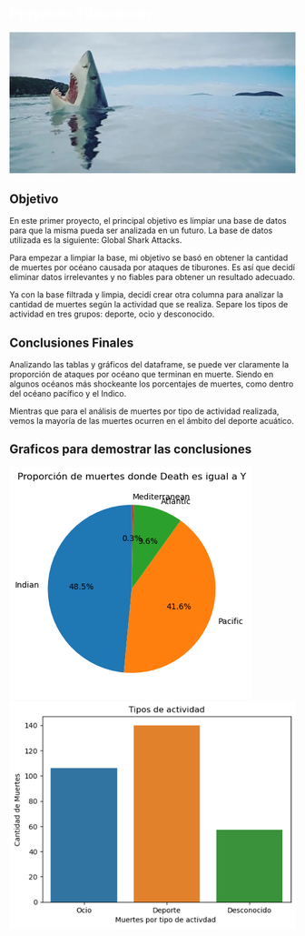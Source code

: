 ## <span style="font-size:larger;color:white">Proyecto Tiburoncin</span>

![Imagen de tiburón](img/shark.jpg)

## Objetivo 

En este primer proyecto, el principal objetivo es limpiar una base de datos para que la misma pueda ser analizada en un futuro. La base de datos utilizada es la siguiente: Global Shark Attacks.

Para empezar a limpiar la base, mi objetivo se basó en obtener la cantidad de muertes por océano causada por ataques de tiburones. Es así que decidí eliminar datos irrelevantes y no fiables para obtener un resultado adecuado.

Ya con la base filtrada y limpia, decidí crear otra columna para analizar la cantidad de muertes según la actividad que se realiza. Separe los tipos de actividad en tres grupos: deporte, ocio y desconocido.


## Conclusiones Finales

Analizando las tablas y gráficos del dataframe, se puede ver claramente la proporción de ataques por océano que terminan en muerte. Siendo en algunos océanos más shockeante los porcentajes de muertes, como dentro del océano pacífico y el Indico.

Mientras que para el análisis de muertes por tipo de actividad realizada, vemos la mayoría de las muertes ocurren en el ámbito del deporte acuático.


## Graficos para demostrar las conclusiones

![Alt text](img/image.png) 
![Alt text](img/image-2.png)
